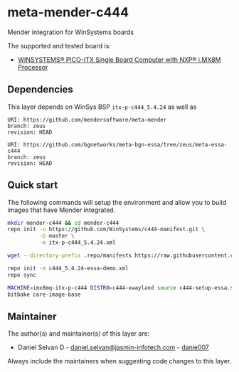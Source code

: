 # meta-mender-c444

Mender integration for WinSystems boards

The supported and tested board is:

- [WINSYSTEMS® PICO-ITX Single Board Computer with NXP® i.MX8M Processor](https://www.winsystems.com/product/itx-p-c444/)

## Dependencies

This layer depends on WinSys BSP `itx-p-c444_5.4.24` as well as

```
URI: https://github.com/mendersoftware/meta-mender
branch: zeus
revision: HEAD

URI: https://github.com/bgnetworks/meta-bgn-essa/tree/zeus/meta-essa-c444
branch: zeus
revision: HEAD
```

## Quick start

The following commands will setup the environment and allow you to build images
that have Mender integrated.

```bash
mkdir mender-c444 && cd mender-c444
repo init -u https://github.com/WinSystems/c444-manifest.git \
          -b master \
          -m itx-p-c444_5.4.24.xml

wget --directory-prefix .repo/manifests https://raw.githubusercontent.com/bgnetworks/meta-bgn-essa/zeus/meta-mender-c444/scripts/c444_5.4.24-essa-demo.xml

repo init -m c444_5.4.24-essa-demo.xml
repo sync

MACHINE=imx8mq-itx-p-c444 DISTRO=c444-xwayland source c444-setup-essa.sh -b build
bitbake core-image-base
```

## Maintainer

The author(s) and maintainer(s) of this layer are:

- Daniel Selvan D - <daniel.selvan@jasmin-infotech.com> - [danie007](https://github.com/danie007)

Always include the maintainers when suggesting code changes to this layer.
